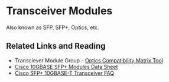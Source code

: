 # Transceiver Modules

Also known as SFP, SFP+, Optics, etc.

## Related Links and Reading

* Transciever Module Group - [Optics Compatibility Matrix Tool][1]
* [Cisco 10GBASE SFP+ Modules Data Sheet][2]
* [Cisco SFP+ 10GBASE-T Transceiver FAQ][3]

[1]: https://tmgmatrix.cisco.com/
[2]: https://www.cisco.com/c/en/us/products/collateral/interfaces-modules/transceiver-modules/data_sheet_c78-455693.html
[3]: https://www.cisco.com/c/en/us/products/collateral/interfaces-modules/transceiver-modules/q-and-a-c67-743938.html
